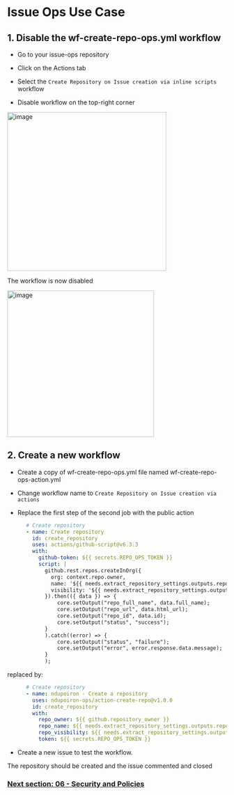 # Issue Ops Use Case

## 1. Disable the wf-create-repo-ops.yml workflow

* Go to your issue-ops repository

* Click on the Actions tab

* Select the `Create Repository on Issue creation via inline scripts` workflow

* Disable workflow on the top-right corner

<img width="365" alt="image" src="https://github.com/ndupoiron-ops/issue-ops/assets/123163496/5e393895-5e6c-4bd5-bdad-2e2d0e4121b4">

The workflow is now disabled

<img width="337" alt="image" src="https://github.com/ndupoiron-ops/issue-ops/assets/123163496/d38c4657-1200-4570-a7eb-236c87c3432d">

## 2. Create a new workflow

* Create a copy of wf-create-repo-ops.yml file named wf-create-repo-ops-action.yml

* Change workflow name to `Create Repository on Issue creation via actions`

* Replace the first step of the second job with the public action

```yaml
      # Create repository
      - name: Create repository
        id: create_repository
        uses: actions/github-script@v6.3.3
        with:
          github-token: ${{ secrets.REPO_OPS_TOKEN }}
          script: |
            github.rest.repos.createInOrg({
              org: context.repo.owner,
              name: '${{ needs.extract_repository_settings.outputs.repository_name }}',
              visibility: '${{ needs.extract_repository_settings.outputs.repository_visibility }}',
            }).then(({ data }) => {
                core.setOutput("repo_full_name", data.full_name);
                core.setOutput("repo_url", data.html_url);
                core.setOutput("repo_id", data.id);
                core.setOutput("status", "success");
            }
            ).catch((error) => {
                core.setOutput("status", "failure");
                core.setOutput("error", error.response.data.message);
            }
            );
```

replaced by: 

```yaml
      # Create repository
      - name: ndupoiron - Create a repository
        uses: ndupoiron-ops/action-create-repo@v1.0.0
        id: create_repository
        with:
          repo_owner: ${{ github.repository_owner }}
          repo_name: ${{ needs.extract_repository_settings.outputs.repository_name }}
          repo_visibility: ${{ needs.extract_repository_settings.outputs.repository_visibility }}
          token: ${{ secrets.REPO_OPS_TOKEN }}
```

* Create a new issue to test the workflow.

The repository should be created and the issue commented and closed

### [Next section: 06 - Security and Policies](https://github.com/tdupoiron-org/issue-ops/edit/main/training/06-policies.md)
